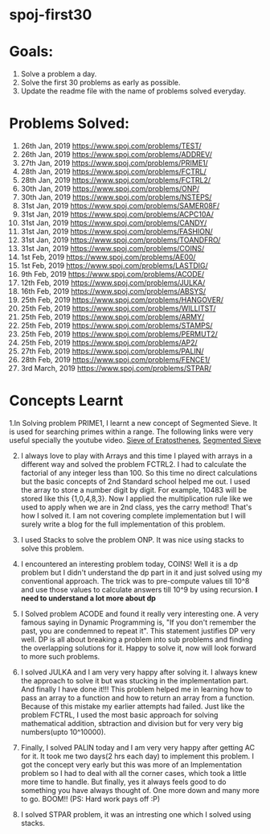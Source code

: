 # spoj-first30

# Goals: 
  1. Solve a problem a day.
  2. Solve the first 30 problems as early as possible.
  3. Update the readme file with the name of problems solved everyday.
 
 # Problems Solved:
  1. 26th Jan, 2019 https://www.spoj.com/problems/TEST/
  2. 26th Jan, 2019 https://www.spoj.com/problems/ADDREV/
  3. 27th Jan, 2019 https://www.spoj.com/problems/PRIME1/
  4. 28th Jan, 2019 https://www.spoj.com/problems/FCTRL/
  5. 28th Jan, 2019 https://www.spoj.com/problems/FCTRL2/
  6. 30th Jan, 2019 https://www.spoj.com/problems/ONP/
  7. 30th Jan, 2019 https://www.spoj.com/problems/NSTEPS/
  8. 31st Jan, 2019 https://www.spoj.com/problems/SAMER08F/
  9. 31st Jan, 2019 https://www.spoj.com/problems/ACPC10A/
  10. 31st Jan, 2019 https://www.spoj.com/problems/CANDY/
  11. 31st Jan, 2019 https://www.spoj.com/problems/FASHION/
  12. 31st Jan, 2019 https://www.spoj.com/problems/TOANDFRO/
  13. 31st Jan, 2019 https://www.spoj.com/problems/COINS/
  14. 1st Feb, 2019 https://www.spoj.com/problems/AE00/
  15. 1st Feb, 2019 https://www.spoj.com/problems/LASTDIG/
  16. 9th Feb, 2019 https://www.spoj.com/problems/ACODE/
  17. 12th Feb, 2019 https://www.spoj.com/problems/JULKA/
  18. 16th Feb, 2019 https://www.spoj.com/problems/ABSYS/
  19. 25th Feb, 2019 https://www.spoj.com/problems/HANGOVER/
  20. 25th Feb, 2019 https://www.spoj.com/problems/WILLITST/
  21. 25th Feb, 2019 https://www.spoj.com/problems/ARMY/
  22. 25th Feb, 2019 https://www.spoj.com/problems/STAMPS/
  23. 25th Feb, 2019 https://www.spoj.com/problems/PERMUT2/
  24. 25th Feb, 2019 https://www.spoj.com/problems/AP2/
  25. 27th Feb, 2019 https://www.spoj.com/problems/PALIN/
  26. 28th Feb, 2019 https://www.spoj.com/problems/FENCE1/
  27. 3rd March, 2019 https://www.spoj.com/problems/STPAR/

  
 
 
 # Concepts Learnt 
   1.In Solving problem PRIME1, I learnt a new concept of Segmented Sieve. It is used for searching primes within a range. The following links were very useful specially the youtube video. 
    [Sieve of Eratosthenes](https://www.geeksforgeeks.org/sieve-of-eratosthenes), 
    [Segmented Sieve](https://www.youtube.com/watch?v=fByR5N-TseY)
  
  2. I always love to play with Arrays and this time I played with arrays in a different way and solved the problem FCTRL2. I had to calculate the factorial of any integer less than 100. So this time no direct calculations but the basic concepts of 2nd Standard school helped me out. I used the array to store a number digit by digit. For example, 10483 will be stored like this {1,0,4,8,3}. Now I applied the multiplication rule like we used to apply when we are in 2nd class, yes the carry method! That's how I solved it. I am not covering complete implementation but I will surely write a blog for the full implementation of this problem.
  
  3. I used Stacks to solve the problem ONP. It was nice using stacks to solve this problem.
  
  4. I encountered an interesting problem today, COINS! Well it is a dp problem but I didn't understand the dp part in it and just solved using my conventional approach. The trick was to pre-compute values till 10^8 and use those values to calculate answers till 10^9 by using recursion.
    **I need to understand a lot more about dp**
    
  5. I Solved problem ACODE and found it really very interesting one. A very famous saying in Dynamic Programming is, "If you don't remember the past, you are condemned to repeat it". This statement justifies DP very well. DP is all about breaking a problem into sub problems and finding the overlapping solutions for it. Happy to solve it, now will look forward to more such problems.
  
  6. I solved JULKA and I am very very happy after solving it. I always knew the approach to solve it but was stucking in the implementation part. And finally I have done it!!! This problem helped me in learning how to pass an array to a function and how to return an array from a function. Because of this mistake my earlier attempts had failed. Just like the problem FCTRL, I used the most basic approach for solving mathematical addition, sbtraction and division but for very very big numbers(upto 10^10000). 
  
  7. Finally, I solved PALIN today and I am very very happy after getting AC for it. It took me two days(2 hrs each day) to implement this problem. I got the concept very early but this was more of an Implementation problem so I had to deal with all the corner cases, which took a little more time to handle. But finally, yes it always feels good to do something you have always thought of. One more down and many more to go. BOOM!! (PS: Hard work pays off :P)
  
  8. I solved STPAR problem, it was an intresting one which I solved using stacks. 
  
  
  
